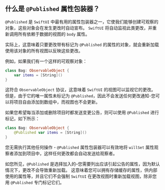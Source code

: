 什么是 `@Published` 属性包装器？
---

`@Published` 是 `SwiftUI` 中最有用的属性包装器之一，它使我们能够创建可观察的对象，这些对象会在发生更改时自动宣布。 `SwiftUI` 将自动监视此类更改，并重新调用所有依赖于数据的视图的 `body` 属性。

实际上，这意味着只要更改带有标记为 `@Published` 的属性的对象，就会重新加载使用该对象的所有视图以反映这些更改。

例如，如果我们有一个这样的可观察对象：

```swift
class Bag: ObservableObject {
    var items = [String]()
}
```

这符合 `ObservableObject` 协议，这意味着 `SwiftUI` 的视图可以监视它的更改。 但是，由于它的唯一属性未标记为 `@Published`，因此不会发送任何更改通知-您可以将项目自由添加到数组中，而视图也不会更新。

如果您希望每当添加或删除项目时都发送变更公告，则可以使用 `@Published` 进行标记，如下所示：

```swift
class Bag: ObservableObject {
    @Published var items = [String]()
}
```

您无需执行其他任何操作 - `@Published` 属性包装器可以有效地将 `willSet` 属性观察者添加到项目中，这样任何更改都会自动发送给观察者。

如您所见，`@Published` 是选择加入的–您需要列出应该引起公告的属性，因为默认情况下，更改不会导致重新加载。 这意味着您可以拥有存储缓存的属性，供内部使用的属性等，并且它们不会强制 `SwiftUI` 在更改视图时重新加载视图，除非您用 `@Published` 专门标记它们。

